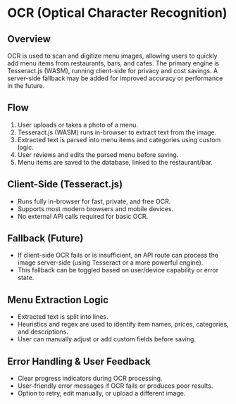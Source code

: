 # OCR (Optical Character Recognition)

## Overview
OCR is used to scan and digitize menu images, allowing users to quickly add menu items from restaurants, bars, and cafes. The primary engine is Tesseract.js (WASM), running client-side for privacy and cost savings. A server-side fallback may be added for improved accuracy or performance in the future.

## Flow
1. User uploads or takes a photo of a menu.
2. Tesseract.js (WASM) runs in-browser to extract text from the image.
3. Extracted text is parsed into menu items and categories using custom logic.
4. User reviews and edits the parsed menu before saving.
5. Menu items are saved to the database, linked to the restaurant/bar.

## Client-Side (Tesseract.js)
- Runs fully in-browser for fast, private, and free OCR.
- Supports most modern browsers and mobile devices.
- No external API calls required for basic OCR.

## Fallback (Future)
- If client-side OCR fails or is insufficient, an API route can process the image server-side (using Tesseract or a more powerful engine).
- This fallback can be toggled based on user/device capability or error state.

## Menu Extraction Logic
- Extracted text is split into lines.
- Heuristics and regex are used to identify item names, prices, categories, and descriptions.
- User can manually adjust or add custom fields before saving.

## Error Handling & User Feedback
- Clear progress indicators during OCR processing.
- User-friendly error messages if OCR fails or produces poor results.
- Option to retry, edit manually, or upload a different image.
